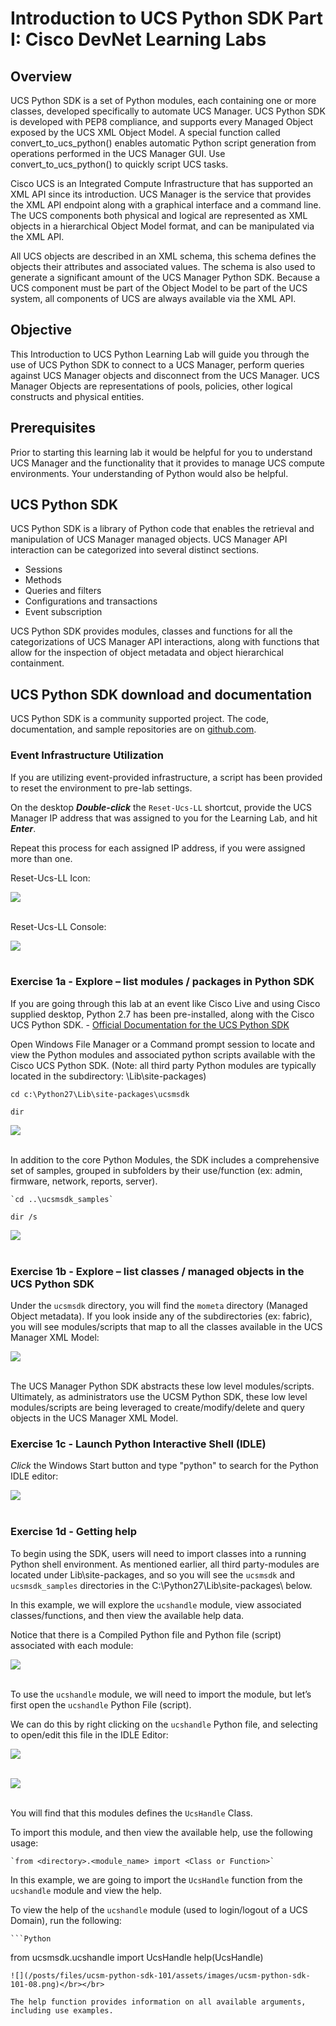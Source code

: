 # Introduction to UCS Python SDK Part I: Cisco DevNet Learning Labs

## Overview
UCS Python SDK is a set of Python modules, each containing one or more classes, developed specifically to automate UCS Manager. UCS Python SDK is developed with PEP8 compliance, and supports every Managed Object exposed by the UCS XML Object Model. A special function called convert_to_ucs_python() enables automatic Python script generation from operations performed in the UCS Manager GUI. Use convert_to_ucs_python() to quickly script UCS tasks.

Cisco UCS is an Integrated Compute Infrastructure that has supported an XML API since its introduction. UCS Manager is the service that provides the XML API endpoint along with a graphical interface and a command line.  The UCS components both physical and logical are represented as XML objects in a hierarchical Object Model format, and can be manipulated via the XML API.

All UCS objects are described in an XML schema, this schema defines the objects their attributes and associated values. The schema is also used to generate a significant amount of the UCS Manager Python SDK. Because a UCS component must be part of the Object Model to be part of the UCS system, all components of UCS are always available via the XML API.

## Objective
This Introduction to UCS Python Learning Lab will guide you through the use of UCS Python SDK to connect to a UCS Manager, perform queries against UCS Manager objects and disconnect from the UCS Manager. UCS Manager Objects are representations of pools, policies, other logical constructs and physical entities.

## Prerequisites
Prior to starting this learning lab it would be helpful for you to understand UCS Manager and the functionality that it provides to manage UCS compute environments.
Your understanding of Python would also be helpful.

## UCS Python SDK
UCS Python SDK is a library of Python code that enables the retrieval and manipulation of UCS Manager managed objects. UCS Manager API interaction can be categorized into several distinct sections.
* Sessions
* Methods
* Queries and filters
* Configurations and transactions
* Event subscription

UCS Python SDK provides modules, classes and functions for all the categorizations of UCS Manager API interactions, along with functions that allow for the inspection of object metadata and object hierarchical containment.

## UCS Python SDK download and documentation
UCS Python SDK is a community supported project. The code, documentation, and sample repositories are on [github.com](https://github.com/CiscoUcs/ucsmsdk).


### Event Infrastructure Utilization

  If you are utilizing event-provided infrastructure, a script has been provided to reset the environment to pre-lab settings.

  On the desktop <strong>*Double-click*</strong> the `Reset-Ucs-LL` shortcut, provide the UCS Manager IP address that was assigned to you for the Learning Lab, and hit <strong>*Enter*</strong>.

  Repeat this process for each assigned IP address, if you were assigned more than one.

  Reset-Ucs-LL Icon:

  ![](/posts/files/ucsm-python-sdk-101/assets/images/ucsm-ll-reset-01.jpg)<br/><br/>

  Reset-Ucs-LL Console:

  ![](/posts/files/ucsm-python-sdk-101/assets/images/ucsm-ll-reset-02.jpg)<br/><br/>


### Exercise 1a - Explore – list modules / packages in Python SDK

If you are going through this lab at an event like Cisco Live and using Cisco supplied desktop, Python 2.7 has been pre-installed, along with the Cisco UCS Python SDK. - [Official Documentation for the UCS Python SDK](https://ciscoucs.github.io/ucsmsdk_docs)    

  Open Windows File Manager or a Command prompt session to locate and view the Python modules and associated python scripts available with the Cisco UCS Python SDK. (Note: all third party Python modules are typically located in the subdirectory: \Lib\site-packages\)

  `cd c:\Python27\Lib\site-packages\ucsmsdk`

  `dir`

  ![](/posts/files/ucsm-python-sdk-101/assets/images/ucsm-python-sdk-101-01.png)</br></br>

  In addition to the core Python Modules, the SDK includes a comprehensive set of samples, grouped in subfolders by their use/function (ex: admin, firmware, network, reports, server).

	`cd ..\ucsmsdk_samples`

  `dir /s`

  ![](/posts/files/ucsm-python-sdk-101/assets/images/ucsm-python-sdk-101-02.png)</br></br>

### Exercise 1b - Explore – list classes / managed objects in the UCS Python SDK

Under the `ucsmsdk` directory, you will find the `mometa` directory (Managed Object metadata).  If you look inside any of the subdirectories (ex: fabric), you will see modules/scripts that map to all the classes available in the UCS Manager XML Model:

  ![](/posts/files/ucsm-python-sdk-101/assets/images/ucsm-python-sdk-101-03.png)</br></br>

  The UCS Manager Python SDK abstracts these low level modules/scripts. Ultimately, as administrators use the UCSM Python SDK, these low level modules/scripts are being leveraged to create/modify/delete and query objects in the UCS Manager XML Model.

### Exercise 1c - Launch Python Interactive Shell (IDLE)

  *Click* the Windows Start button and type "python" to search for the Python IDLE editor:

  ![](/posts/files/ucsm-python-sdk-101/assets/images/ucsm-python-sdk-101-04.png)</br></br>

### Exercise 1d - Getting help

  To begin using the SDK, users will need to import classes into a running Python shell environment. As mentioned earlier, all third party-modules are located under Lib\site-packages, and so you will see the `ucsmsdk` and `ucsmsdk_samples` directories in the C:\Python27\Lib\site-packages\ below.

  In this example, we will explore the `ucshandle` module, view associated classes/functions, and then view the available help data.

  Notice that there is a Compiled Python file and Python file (script) associated with each module:

  ![](/posts/files/ucsm-python-sdk-101/assets/images/ucsm-python-sdk-101-05.png)</br></br>

  To use the `ucshandle` module, we will need to import the module, but let’s first open the `ucshandle` Python File (script).

  We can do this by right clicking on the `ucshandle` Python file, and selecting to open/edit this file in the IDLE Editor:

  ![](/posts/files/ucsm-python-sdk-101/assets/images/ucsm-python-sdk-101-06.png)</br></br>

  ![](/posts/files/ucsm-python-sdk-101/assets/images/ucsm-python-sdk-101-07.png)</br></br>

  You will find that this modules defines the `UcsHandle` Class.  

  To import this module, and then view the available help, use the following usage:

	`from <directory>.<module_name> import <Class or Function>`

  In this example, we are going to import the `UcsHandle` function from the `ucshandle` module and view the help.

  To view the help of the `ucshandle` module (used to login/logout of a UCS Domain), run the following:

	```Python
  from ucsmsdk.ucshandle import UcsHandle
	help(UcsHandle)
  ```
  ![](/posts/files/ucsm-python-sdk-101/assets/images/ucsm-python-sdk-101-08.png)</br></br>

  The help function provides information on all available arguments, including use examples.
